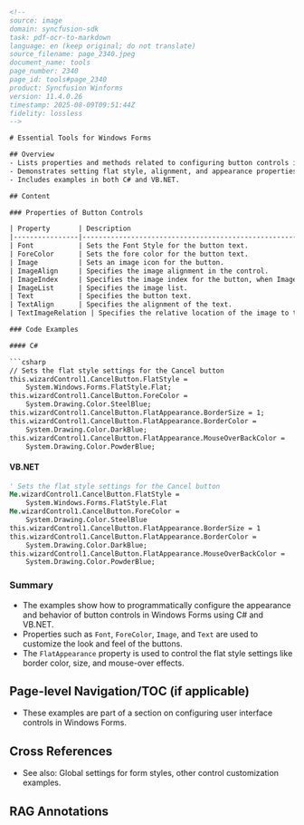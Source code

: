 ```html
<!-- 
source: image
domain: syncfusion-sdk
task: pdf-ocr-to-markdown
language: en (keep original; do not translate)
source_filename: page_2340.jpeg
document_name: tools
page_number: 2340
page_id: tools#page_2340
product: Syncfusion Winforms
version: 11.4.0.26
timestamp: 2025-08-09T09:51:44Z
fidelity: lossless
-->

# Essential Tools for Windows Forms

## Overview
- Lists properties and methods related to configuring button controls in Windows Forms.
- Demonstrates setting flat style, alignment, and appearance properties.
- Includes examples in both C# and VB.NET.

## Content

### Properties of Button Controls

| Property       | Description                                                                 |
|----------------|------------------------------------------------------------------------------|
| Font           | Sets the Font Style for the button text.                                  |
| ForeColor      | Sets the fore color for the button text.                                  |
| Image          | Sets an image icon for the button.                                        |
| ImageAlign     | Specifies the image alignment in the control.                             |
| ImageIndex     | Specifies the image index for the button, when ImageList property is used. |
| ImageList      | Specifies the image list.                                                 |
| Text           | Specifies the button text.                                                |
| TextAlign      | Specifies the alignment of the text.                                      |
| TextImageRelation | Specifies the relative location of the image to the text on the button.|

### Code Examples

#### C#

```csharp
// Sets the flat style settings for the Cancel button
this.wizardControl1.CancelButton.FlatStyle = 
    System.Windows.Forms.FlatStyle.Flat;
this.wizardControl1.CancelButton.ForeColor = 
    System.Drawing.Color.SteelBlue;
this.wizardControl1.CancelButton.FlatAppearance.BorderSize = 1;
this.wizardControl1.CancelButton.FlatAppearance.BorderColor = 
    System.Drawing.Color.DarkBlue;
this.wizardControl1.CancelButton.FlatAppearance.MouseOverBackColor = 
    System.Drawing.Color.PowderBlue;
```

#### VB.NET

```vb
' Sets the flat style settings for the Cancel button
Me.wizardControl1.CancelButton.FlatStyle = 
    System.Windows.Forms.FlatStyle.Flat
Me.wizardControl1.CancelButton.ForeColor = 
    System.Drawing.Color.SteelBlue
this.wizardControl1.CancelButton.FlatAppearance.BorderSize = 1
this.wizardControl1.CancelButton.FlatAppearance.BorderColor = 
    System.Drawing.Color.DarkBlue;
this.wizardControl1.CancelButton.FlatAppearance.MouseOverBackColor = 
    System.Drawing.Color.PowderBlue;
```

### Summary
- The examples show how to programmatically configure the appearance and behavior of button controls in Windows Forms using C# and VB.NET.
- Properties such as `Font`, `ForeColor`, `Image`, and `Text` are used to customize the look and feel of the buttons.
- The `FlatAppearance` property is used to control the flat style settings like border color, size, and mouse-over effects.

## Page-level Navigation/TOC (if applicable)
- These examples are part of a section on configuring user interface controls in Windows Forms.

## Cross References
- See also: Global settings for form styles, other control customization examples.

## RAG Annotations
<!-- tags: WindowsForms, ButtonControls, FlatStyleAppearance, CSharpExample, VBExample keywords: Windows Forms, Button, Flat Style, UI Configuration, Property Parameters, Code Examples -->
```